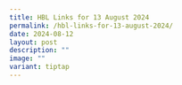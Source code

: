 ```yaml
---
title: HBL Links for 13 August 2024
permalink: /hbl-links-for-13-august-2024/
date: 2024-08-12
layout: post
description: ""
image: ""
variant: tiptap
---
```

